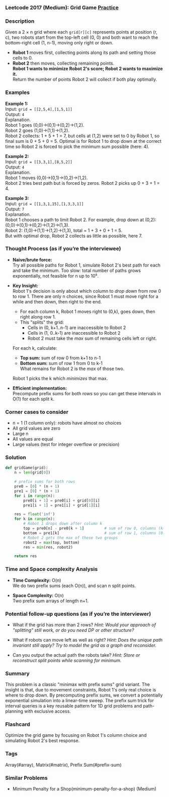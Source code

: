 ### Leetcode 2017 (Medium): Grid Game [Practice](https://leetcode.com/problems/grid-game)

### Description  
Given a 2 × n grid where each `grid[r][c]` represents points at position (r, c), two robots start from the top-left cell (0, 0) and both want to reach the bottom-right cell (1, n-1), moving only right or down.  
- **Robot 1** moves first, collecting points along its path and setting those cells to 0.  
- **Robot 2** then moves, collecting remaining points.  
**Robot 1 wants to minimize Robot 2's score; Robot 2 wants to maximize it.**  
Return the number of points Robot 2 will collect if both play optimally.

### Examples  

**Example 1:**  
Input: `grid = [[2,5,4],[1,5,1]]`  
Output: `4`  
Explanation.  
Robot 1 goes (0,0)→(0,1)→(0,2)→(1,2).  
Robot 2 goes (1,0)→(1,1)→(1,2).  
Robot 2 collects: 1 + 5 + 1 = 7, but cells at (1,2) were set to 0 by Robot 1, so final sum is 0 + 5 + 0 = 5. Optimal is for Robot 1 to drop down at the correct time so Robot 2 is forced to pick the minimum sum possible (here: 4).

**Example 2:**  
Input: `grid = [[3,3,1],[8,5,2]]`  
Output: `4`  
Explanation.  
Robot 1 moves (0,0)→(0,1)→(0,2)→(1,2).  
Robot 2 tries best path but is forced by zeros. Robot 2 picks up 0 + 3 + 1 = 4.

**Example 3:**  
Input: `grid = [[1,3,1,15],[1,3,3,1]]`  
Output: `7`  
Explanation.  
Robot 1 chooses a path to limit Robot 2. For example, drop down at (0,2):  
(0,0)→(0,1)→(0,2)→(1,2)→(1,3).  
Robot 2: (1,0)→(1,1)→(1,2)→(1,3), total = 1 + 3 + 0 + 1 = 5.  
But with optimal drop, Robot 2 collects as little as possible, here 7.

### Thought Process (as if you’re the interviewee)  
- **Naive/brute force:**  
  Try all possible paths for Robot 1, simulate Robot 2's best path for each and take the minimum. Too slow: total number of paths grows exponentially, not feasible for n up to 10⁵.

- **Key Insight:**  
  Robot 1's decision is only about which column to *drop down* from row 0 to row 1. There are only n choices, since Robot 1 must move right for a while and then down, then right to the end.  
  - For each column k, Robot 1 moves right to (0,k), goes down, then right along row 1.  
  - This "splits" the grid:  
    - Cells in (0, k+1..n-1) are inaccessible to Robot 2  
    - Cells in (1, 0..k-1) are inaccessible to Robot 2  
    - Robot 2 must take the *max* sum of remaining cells left or right.

  For each k, calculate:
  - **Top sum:** sum of row 0 from k+1 to n-1  
  - **Bottom sum:** sum of row 1 from 0 to k-1  
  What remains for Robot 2 is the *max* of those two.

  Robot 1 picks the k which *minimizes* that max.

- **Efficient implementation:**  
  Precompute prefix sums for both rows so you can get these intervals in O(1) for each split k.

### Corner cases to consider  
- n = 1 (1 column only): robots have almost no choices  
- All grid values are zero  
- Large n  
- All values are equal  
- Large values (test for integer overflow or precision)

### Solution

```python
def gridGame(grid):
    n = len(grid[0])

    # prefix sums for both rows
    pre0 = [0] * (n + 1)
    pre1 = [0] * (n + 1)
    for i in range(n):
        pre0[i + 1] = pre0[i] + grid[0][i]
        pre1[i + 1] = pre1[i] + grid[1][i]

    res = float('inf')
    for k in range(n):
        # Robot 1 drops down after column k
        top = pre0[n] - pre0[k + 1]         # sum of row 0, columns (k+1..n-1)
        bottom = pre1[k]                    # sum of row 1, columns (0..k-1)
        # Robot 2 gets the max of these two groups
        robot2 = max(top, bottom)
        res = min(res, robot2)

    return res
```

### Time and Space complexity Analysis  

- **Time Complexity:** O(n)  
  We do two prefix sums (each O(n)), and scan n split points.

- **Space Complexity:** O(n)  
  Two prefix sum arrays of length n+1.


### Potential follow-up questions (as if you’re the interviewer)  

- What if the grid has more than 2 rows?
  *Hint: Would your approach of "splitting" still work, or do you need DP or other structure?*

- What if robots can move left as well as right?
  *Hint: Does the unique path invariant still apply? Try to model the grid as a graph and reconsider.*

- Can you output the actual path the robots take?
  *Hint: Store or reconstruct split points while scanning for minimum.*

### Summary
This problem is a classic "minimax with prefix sums" grid variant. The insight is that, due to movement constraints, Robot 1's only real choice is where to drop down. By precomputing prefix sums, we convert a potentially exponential simulation into a linear-time sweep. The prefix sum trick for interval queries is a key reusable pattern for 1D grid problems and path-planning with exclusive access.


### Flashcard
Optimize the grid game by focusing on Robot 1's column choice and simulating Robot 2's best response.

### Tags
Array(#array), Matrix(#matrix), Prefix Sum(#prefix-sum)

### Similar Problems
- Minimum Penalty for a Shop(minimum-penalty-for-a-shop) (Medium)